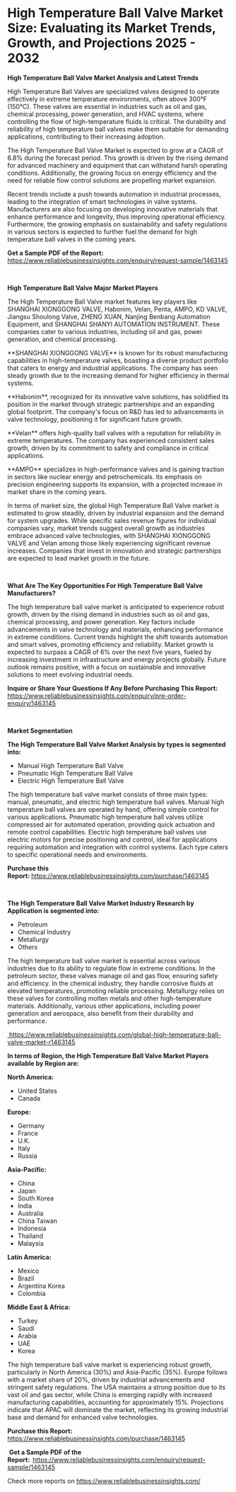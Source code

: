 <p><h1>High Temperature Ball Valve Market Size: Evaluating its Market Trends, Growth, and Projections 2025 - 2032</h1></p><p><strong>High Temperature Ball Valve Market Analysis and Latest Trends</strong></p>
<p><p>High Temperature Ball Valves are specialized valves designed to operate effectively in extreme temperature environments, often above 300°F (150°C). These valves are essential in industries such as oil and gas, chemical processing, power generation, and HVAC systems, where controlling the flow of high-temperature fluids is critical. The durability and reliability of high temperature ball valves make them suitable for demanding applications, contributing to their increasing adoption.</p><p>The High Temperature Ball Valve Market is expected to grow at a CAGR of 6.8% during the forecast period. This growth is driven by the rising demand for advanced machinery and equipment that can withstand harsh operating conditions. Additionally, the growing focus on energy efficiency and the need for reliable flow control solutions are propelling market expansion. </p><p>Recent trends include a push towards automation in industrial processes, leading to the integration of smart technologies in valve systems. Manufacturers are also focusing on developing innovative materials that enhance performance and longevity, thus improving operational efficiency. Furthermore, the growing emphasis on sustainability and safety regulations in various sectors is expected to further fuel the demand for high temperature ball valves in the coming years.</p></p>
<p><strong>Get a Sample PDF of the Report:&nbsp;</strong> <a href="https://www.reliablebusinessinsights.com/enquiry/request-sample/1463145?utm_campaign=2840&utm_medium=2&utm_source=Github&utm_content=ia&utm_term=09042025&utm_id=high-temperature-ball-valve">https://www.reliablebusinessinsights.com/enquiry/request-sample/1463145</a></p>
<p>&nbsp;</p>
<p><strong>High Temperature Ball Valve Major Market Players</strong></p>
<p><p>The High Temperature Ball Valve market features key players like SHANGHAI XIONGGONG VALVE, Habonim, Velan, Penta, AMPO, KD VALVE, Jiangsu Shoulong Valve, ZHENG XUAN, Nanjing Benbang Automation Equipment, and SHANGHAI SHANYI AUTOMATION INSTRUMENT. These companies cater to various industries, including oil and gas, power generation, and chemical processing.</p><p>**SHANGHAI XIONGGONG VALVE** is known for its robust manufacturing capabilities in high-temperature valves, boasting a diverse product portfolio that caters to energy and industrial applications. The company has seen steady growth due to the increasing demand for higher efficiency in thermal systems.</p><p>**Habonim**, recognized for its innovative valve solutions, has solidified its position in the market through strategic partnerships and an expanding global footprint. The company's focus on R&D has led to advancements in valve technology, positioning it for significant future growth.</p><p>**Velan** offers high-quality ball valves with a reputation for reliability in extreme temperatures. The company has experienced consistent sales growth, driven by its commitment to safety and compliance in critical applications.</p><p>**AMPO** specializes in high-performance valves and is gaining traction in sectors like nuclear energy and petrochemicals. Its emphasis on precision engineering supports its expansion, with a projected increase in market share in the coming years.</p><p>In terms of market size, the global High Temperature Ball Valve market is estimated to grow steadily, driven by industrial expansion and the demand for system upgrades. While specific sales revenue figures for individual companies vary, market trends suggest overall growth as industries embrace advanced valve technologies, with SHANGHAI XIONGGONG VALVE and Velan among those likely experiencing significant revenue increases. Companies that invest in innovation and strategic partnerships are expected to lead market growth in the future.</p></p>
<p>&nbsp;</p>
<p><strong>What Are The Key Opportunities For High Temperature Ball Valve Manufacturers?</strong></p>
<p><p>The high temperature ball valve market is anticipated to experience robust growth, driven by the rising demand in industries such as oil and gas, chemical processing, and power generation. Key factors include advancements in valve technology and materials, enhancing performance in extreme conditions. Current trends highlight the shift towards automation and smart valves, promoting efficiency and reliability. Market growth is expected to surpass a CAGR of 6% over the next five years, fueled by increasing investment in infrastructure and energy projects globally. Future outlook remains positive, with a focus on sustainable and innovative solutions to meet evolving industrial needs.</p></p>
<p><strong>Inquire or Share Your Questions If Any Before Purchasing This Report:</strong> <a href="https://www.reliablebusinessinsights.com/enquiry/pre-order-enquiry/1463145?utm_campaign=2840&utm_medium=2&utm_source=Github&utm_content=ia&utm_term=09042025&utm_id=high-temperature-ball-valve">https://www.reliablebusinessinsights.com/enquiry/pre-order-enquiry/1463145</a></p>
<p>&nbsp;</p>
<p><strong>Market Segmentation</strong></p>
<p><strong>The High Temperature Ball Valve Market Analysis by types is segmented into:</strong></p>
<p><ul><li>Manual High Temperature Ball Valve</li><li>Pneumatic High Temperature Ball Valve</li><li>Electric High Temperature Ball Valve</li></ul></p>
<p><p>The high temperature ball valve market consists of three main types: manual, pneumatic, and electric high temperature ball valves. Manual high temperature ball valves are operated by hand, offering simple control for various applications. Pneumatic high temperature ball valves utilize compressed air for automated operation, providing quick actuation and remote control capabilities. Electric high temperature ball valves use electric motors for precise positioning and control, ideal for applications requiring automation and integration with control systems. Each type caters to specific operational needs and environments.</p></p>
<p><strong>Purchase this Report:&nbsp;</strong><a href="https://www.reliablebusinessinsights.com/purchase/1463145?utm_campaign=2840&utm_medium=2&utm_source=Github&utm_content=ia&utm_term=09042025&utm_id=high-temperature-ball-valve">https://www.reliablebusinessinsights.com/purchase/1463145</a></p>
<p>&nbsp;</p>
<p><strong>The High Temperature Ball Valve Market Industry Research by Application is segmented into:</strong></p>
<p><ul><li>Petroleum</li><li>Chemical Industry</li><li>Metallurgy</li><li>Others</li></ul></p>
<p><p>The high temperature ball valve market is essential across various industries due to its ability to regulate flow in extreme conditions. In the petroleum sector, these valves manage oil and gas flow, ensuring safety and efficiency. In the chemical industry, they handle corrosive fluids at elevated temperatures, promoting reliable processing. Metallurgy relies on these valves for controlling molten metals and other high-temperature materials. Additionally, various other applications, including power generation and aerospace, also benefit from their durability and performance.</p></p>
<p><a href="https://www.reliablebusinessinsights.com/global-high-temperature-ball-valve-market-r1463145?utm_campaign=2840&utm_medium=2&utm_source=Github&utm_content=ia&utm_term=09042025&utm_id=high-temperature-ball-valve">&nbsp;https://www.reliablebusinessinsights.com/global-high-temperature-ball-valve-market-r1463145</a></p>
<p><strong>In terms of Region, the High Temperature Ball Valve Market Players available by Region are:</strong></p>
<p>
    <p> <strong> North America: </strong>
        <ul>
            <li>United States</li>
            <li>Canada</li>
        </ul>
        </p> 
    <p> <strong> Europe: </strong>
        <ul>
            <li>Germany</li>
            <li>France</li>
            <li>U.K.</li>
            <li>Italy</li>
            <li>Russia</li>
        </ul>
        </p> 
    <p> <strong> Asia-Pacific: </strong>
        <ul>
            <li>China</li>
            <li>Japan</li>
            <li>South Korea</li>
            <li>India</li>
            <li>Australia</li>
            <li>China Taiwan</li>
            <li>Indonesia</li>
            <li>Thailand</li>
            <li>Malaysia</li>
        </ul>
        </p> 
    <p> <strong> Latin America: </strong>
        <ul>
            <li>Mexico</li>
            <li>Brazil</li>
            <li>Argentina Korea</li>
            <li>Colombia</li>
        </ul>
        </p> 
    <p> <strong> Middle East & Africa: </strong>
        <ul>
            <li>Turkey</li>
            <li>Saudi</li>
            <li>Arabia</li>
            <li>UAE</li>
            <li>Korea</li>
        </ul>
    </p>
    </p>
<p><p>The high temperature ball valve market is experiencing robust growth, particularly in North America (30%) and Asia-Pacific (35%). Europe follows with a market share of 20%, driven by industrial advancements and stringent safety regulations. The USA maintains a strong position due to its vast oil and gas sector, while China is emerging rapidly with increased manufacturing capabilities, accounting for approximately 15%. Projections indicate that APAC will dominate the market, reflecting its growing industrial base and demand for enhanced valve technologies.</p></p>
<p><strong>Purchase this Report: </strong><a href="https://www.reliablebusinessinsights.com/purchase/1463145?utm_campaign=2840&utm_medium=2&utm_source=Github&utm_content=ia&utm_term=09042025&utm_id=high-temperature-ball-valve">https://www.reliablebusinessinsights.com/purchase/1463145</a></p>
<p>&nbsp;<strong>Get a Sample PDF of the Report:&nbsp;&nbsp;</strong><a href="https://www.reliablebusinessinsights.com/enquiry/request-sample/1463145?utm_campaign=2840&utm_medium=2&utm_source=Github&utm_content=ia&utm_term=09042025&utm_id=high-temperature-ball-valve">https://www.reliablebusinessinsights.com/enquiry/request-sample/1463145</a></p>
<p><strong></strong></p>
<p>Check more reports on <a href="https://www.reliablebusinessinsights.com/?utm_campaign=2840&utm_medium=2&utm_source=Github&utm_content=ia&utm_term=09042025&utm_id=high-temperature-ball-valve">https://www.reliablebusinessinsights.com/</a></p>